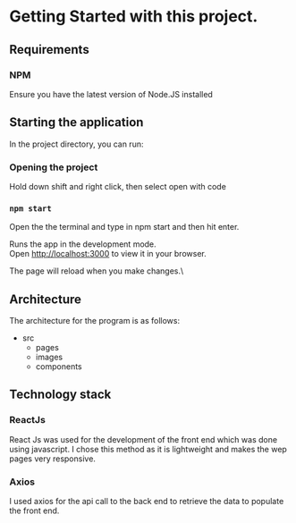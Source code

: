 # Getting Started with this project.

## Requirements

### NPM

Ensure you have the latest version of Node.JS installed

## Starting the application

In the project directory, you can run:

### Opening the project

Hold down shift and right click, then select open with code

### `npm start`

Open the the terminal and type in npm start and then hit enter.

Runs the app in the development mode.\
Open [http://localhost:3000](http://localhost:3000) to view it in your browser.

The page will reload when you make changes.\

## Architecture

The architecture for the program is as follows:

- src
    - pages
    - images
    - components

## Technology stack

### ReactJs

React Js was used for the development of the front end which was done using javascript. I chose this method as it is lightweight and makes the wep pages very responsive.

### Axios

I used axios for the api call to the back end to retrieve the data to populate the front end.



